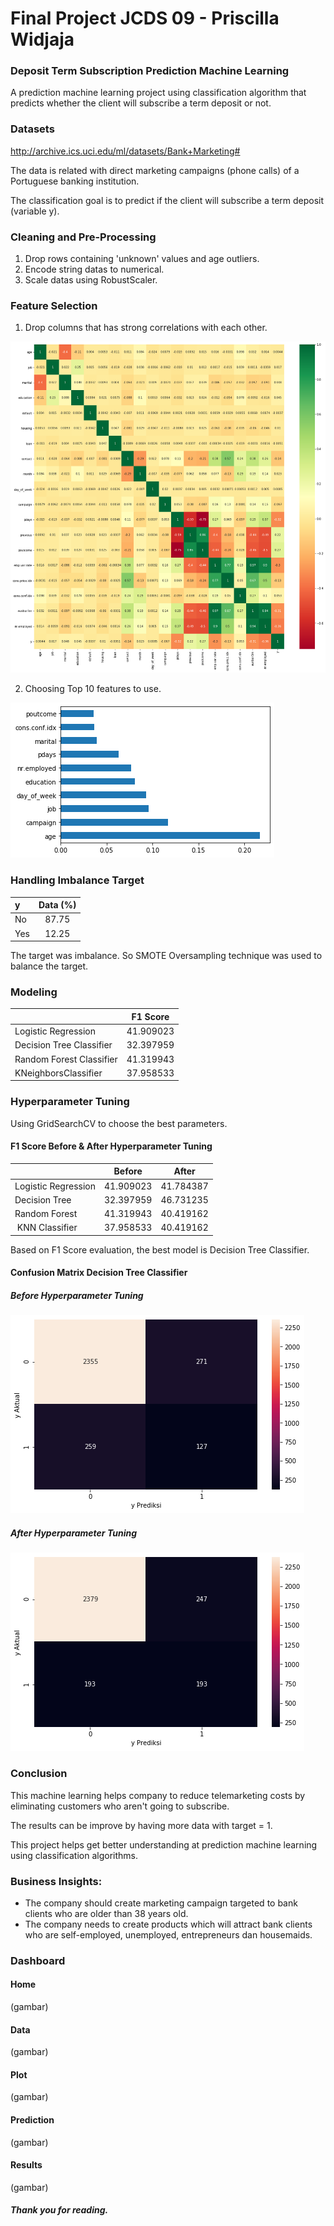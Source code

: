 # Final Project JCDS 09 - Priscilla Widjaja

### Deposit Term Subscription Prediction Machine Learning

A prediction machine learning project using classification algorithm that predicts whether the client will subscribe a term deposit or not.

### Datasets

http://archive.ics.uci.edu/ml/datasets/Bank+Marketing#

The data is related with direct marketing campaigns (phone calls) of a Portuguese banking institution.

The classification goal is to predict if the client will subscribe a term deposit (variable y).


### Cleaning and Pre-Processing

1. Drop rows containing 'unknown' values and age outliers.
2. Encode string datas to numerical.
3. Scale datas using RobustScaler.

### Feature Selection

1. Drop columns that has strong correlations with each other.

![Corr](Corr.png)

2. Choosing Top 10 features to use.

![FeatureSelection](FeatureSelection.png)

### Handling Imbalance Target

| y | Data (%) |
|:-|:-:|
| No | 87.75 |
| Yes | 12.25 |

The target was imbalance. So SMOTE Oversampling technique was used to balance the target.

### Modeling

|           |  F1 Score  |
|:-|:-:|
| Logistic Regression | 41.909023 |
| Decision Tree Classifier | 32.397959 |
| Random Forest Classifier | 41.319943 |
| KNeighborsClassifier | 37.958533 |

### Hyperparameter Tuning

Using GridSearchCV to choose the best parameters.

#### F1 Score Before & After Hyperparameter Tuning

|           |  Before  | After |
|:-|:-:|:-:|
| Logistic Regression | 41.909023 | 41.784387 |
| Decision Tree | 32.397959 | 46.731235 |
| Random Forest | 41.319943 | 40.419162 |
|  KNN Classifier | 37.958533 | 40.419162 |

Based on F1 Score evaluation, the best model is Decision Tree Classifier.

#### Confusion Matrix Decision Tree Classifier

##### Before Hyperparameter Tuning

![Before](Before.png)

##### After Hyperparameter Tuning

![After](After.png)

### Conclusion
This machine learning helps company to reduce telemarketing costs by eliminating customers who aren't going to subscribe.

The results can be improve by having more data with target = 1.

This project helps get better understanding at prediction machine learning using classification algorithms.


### Business Insights:

- The company should create marketing campaign targeted to bank clients who are older than 38 years old.
- The company needs to create products which will attract bank clients who are self-employed, unemployed, entrepreneurs dan housemaids.

### Dashboard

#### Home

(gambar)

#### Data

(gambar)

#### Plot

(gambar)

#### Prediction

(gambar)

#### Results

(gambar)

##### Thank you for reading.
